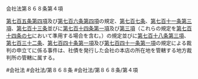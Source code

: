 会社法第８６８条第４項

[第七百五条第四項](会社法＿＿＿＿第７０５条第４項)及び[第七百六条第四項](会社法＿＿＿＿第７０６条第４項)の規定、[第七百七条](会社法＿＿＿＿第７０７条)、[第七百十一条第三項](会社法＿＿＿＿第７１１条第３項)、[第七百十三条](会社法＿＿＿＿第７１３条)並びに[第七百十四条第一項](会社法＿＿＿＿第７１４条第１項)及び[第三項](会社法＿＿＿＿第８６８条第３項)（これらの規定を[第七百十四条の七](会社法＿＿＿＿第７１４条の７)において準用する場合を含む。）の規定並びに[第七百十八条第三項](会社法＿＿＿＿第７１８条第３項)、[第七百三十二条](会社法＿＿＿＿第７３２条)、[第七百四十条第一項](会社法＿＿＿＿第７４０条第１項)及び[第七百四十一条第一項](会社法＿＿＿＿第７４１条第１項)の規定による裁判の申立てに係る事件は、社債を発行した会社の本店の所在地を管轄する地方裁判所の管轄に属する。

#会社法
#会社法/第８６８条
#会社法/第８６８条/第４項
